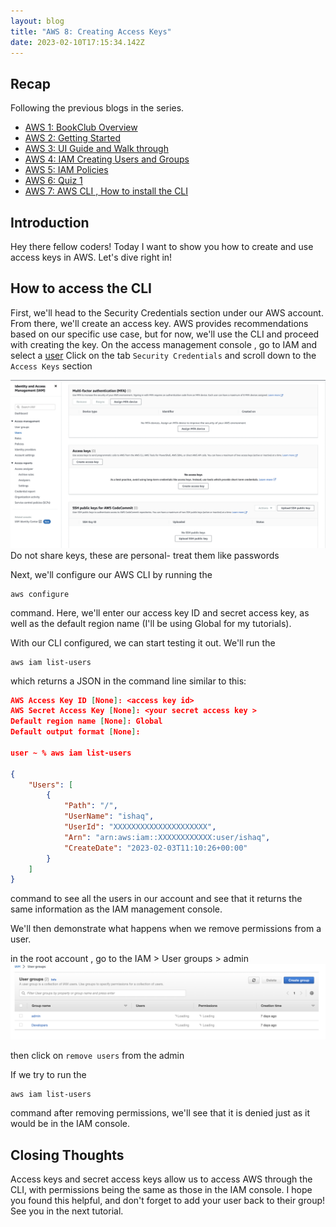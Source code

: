 ```yaml
---
layout: blog
title: "AWS 8: Creating Access Keys"
date: 2023-02-10T17:15:34.142Z
---
```


## Recap

Following the previous blogs in the series.

- [AWS 1: BookClub Overview](https://magicishaqblog.netlify.app/aws/)
- [AWS 2: Getting Started](https://magicishaqblog.netlify.app/2023-01-23-aws-2-getting-started/)
- [AWS 3: UI Guide and Walk through](https://magicishaqblog.netlify.app/2023-01-27-aws-3-UI-guide-and-walkthrough)
- [AWS 4: IAM Creating Users and Groups](https://magicishaqblog.netlify.app/2023-01-28-aws-4-IAM)
- [AWS 5: IAM Policies](https://magicishaqblog.netlify.app/2023-02-03-aws-5-IAM-polices)
- [AWS 6: Quiz 1 ](https://magicishaqblog.netlify.app/aws-quiz-one)
- [AWS 7: AWS CLI , How to install the CLI](https://magicishaqblog.netlify.app/2023-10-03-aws-8-access-keys)

## Introduction
Hey there fellow coders! Today I want to show you how to create and use access keys in AWS. Let's dive right in!

## How to access the CLI
First, we'll head to the Security Credentials section under our AWS account. From there, we'll create an access key. AWS provides recommendations based on our specific use case, but for now, we'll use the CLI and proceed with creating the key.
On the access management console , go to IAM and select a [user](https://magicishaqblog.netlify.app/2023-01-28-aws-4-IAM) Click on the tab `Security Credentials` and scroll down to the `Access Keys` section 

![Access keys](/blog/src/images/access-keys-1.png)
Do not share keys, these are personal- treat them like passwords

Next, we'll configure our AWS CLI by running the 

```
aws configure

```
 command. Here, we'll enter our access key ID and secret access key, as well as the default region name (I'll be using Global for my tutorials).

With our CLI configured, we can start testing it out. We'll run the 

```
aws iam list-users

```
which returns a JSON in the command line similar to this: 

```json
AWS Access Key ID [None]: <access key id>
AWS Secret Access Key [None]: <your secret access key >
Default region name [None]: Global
Default output format [None]: 

user ~ % aws iam list-users

{
    "Users": [
        {
            "Path": "/",
            "UserName": "ishaq",
            "UserId": "XXXXXXXXXXXXXXXXXXXXX",
            "Arn": "arn:aws:iam::XXXXXXXXXXXX:user/ishaq",
            "CreateDate": "2023-02-03T11:10:26+00:00"
        }
    ]
}
```
command to see all the users in our account and see that it returns the same information as the IAM management console.

We'll then demonstrate what happens when we remove permissions from a user. 

in the root account , go to the IAM > User groups > admin 
![groups](/blog/src/images/groups-admin.png)

then click on `remove users` from the admin

If we try to run the 
``` 
aws iam list-users 
```
command after removing permissions, we'll see that it is denied just as it would be in the IAM console.


## Closing Thoughts
Access keys and secret access keys allow us to access AWS through the CLI, with permissions being the same as those in the IAM console. I hope you found this helpful, and don't forget to add your user back to their group! See you in the next tutorial.